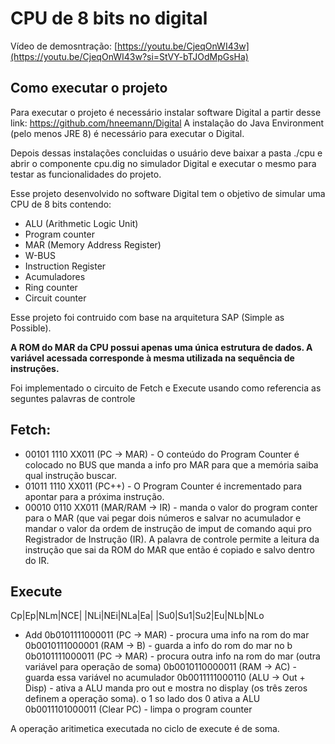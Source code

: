 # CPU de 8 bits no digital

Vídeo de demosntração: [https://youtu.be/CjeqOnWI43w](https://youtu.be/CjeqOnWI43w?si=StVY-bTJOdMpGsHa)

## Como executar o projeto

Para executar o projeto é necessário instalar software Digital a partir desse link: https://github.com/hneemann/Digital
A instalação do Java Environment (pelo menos JRE 8) é necessário para executar o Digital.

Depois dessas instalações concluidas o usuário deve baixar a pasta ./cpu e abrir o componente cpu.dig no simulador Digital e executar o mesmo para testar as funcionalidades do projeto.

Esse projeto desenvolvido no software Digital tem o objetivo de simular uma CPU de 8 bits contendo:

- ALU (Arithmetic Logic Unit)
- Program counter
- MAR (Memory Address Register)
- W-BUS
- Instruction Register
- Acumuladores
- Ring counter
- Circuit counter

Esse projeto foi contruido com base na arquitetura SAP (Simple as Possible).

**A ROM do MAR da CPU possui apenas uma única estrutura de dados. A variável acessada corresponde à mesma utilizada na sequência de instruções.**

Foi implementado o circuito de Fetch e Execute usando como referencia as seguntes palavras de controle

## Fetch: 
- 00101 1110 XX011 (PC -> MAR) - O conteúdo do Program Counter é colocado no BUS que manda a info pro MAR para que a memória saiba qual instrução buscar.
- 01011 1110 XX011 (PC++) - O Program Counter é incrementado para apontar para a próxima instrução.
- 00010 0110 XX011 (MAR/RAM -> IR) - manda o valor do program conter para o MAR (que vai pegar dois números e salvar no acumulador e mandar o valor da ordem de instrução de imput de comando aqui pro Registrador de Instrução (IR). A palavra de controle permite a leitura da instrução que sai da ROM do MAR que então é copiado e salvo dentro do IR.

## Execute

Cp|Ep|NLm|NCE| |NLi|NEi|NLa|Ea| |Su0|Su1|Su2|Eu|NLb|NLo
- Add
0b0101111000011 (PC -> MAR) - procura uma info na rom do mar
0b0010111000001 (RAM -> B) - guarda a info do rom do mar no b
0b0101111000011 (PC -> MAR) - procura outra info na rom do mar (outra variável para operação de soma)
0b0010110000011 (RAM -> AC) - guarda essa variável no acumulador
0b0011111000110 (ALU -> Out + Disp) - ativa a ALU manda pro out e mostra no display (os três zeros definem a operação soma). o 1 so lado dos 0 ativa a ALU
0b0011101000011 (Clear PC) - limpa o program counter

A operação aritimetica executada no ciclo de execute é de soma.



